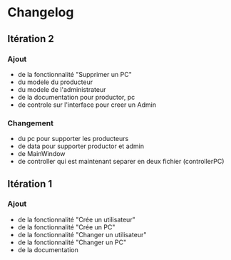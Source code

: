 # Changelog

## Itération 2

### Ajout

- de la fonctionnalité "Supprimer un PC"
- du modele du producteur
- du modele de l'administrateur
- de la documentation pour productor, pc
- de controle sur l'interface pour creer un Admin

### Changement

- du pc pour supporter les producteurs
- de data pour supporter productor et admin
- de MainWindow
- de controller qui est maintenant separer en deux fichier (controllerPC)

## Itération 1

### Ajout

- de la fonctionnalité "Crée un utilisateur"
- de la fonctionnalité "Crée un PC"
- de la fonctionnalité "Changer un utilisateur"
- de la fonctionnalité "Changer un PC"
- de la documentation

